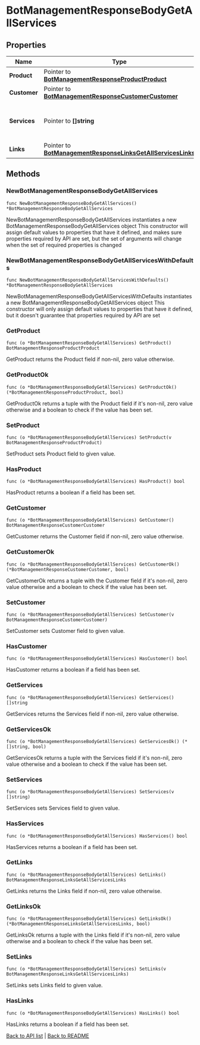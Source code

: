 # BotManagementResponseBodyGetAllServices

## Properties

Name | Type | Description | Notes
------------ | ------------- | ------------- | -------------
**Product** | Pointer to [**BotManagementResponseProductProduct**](BotManagementResponseProductProduct.md) |  | [optional] 
**Customer** | Pointer to [**BotManagementResponseCustomerCustomer**](BotManagementResponseCustomerCustomer.md) |  | [optional] 
**Services** | Pointer to **[]string** | A list of services with Bot Management enabled. | [optional] 
**Links** | Pointer to [**BotManagementResponseLinksGetAllServicesLinks**](BotManagementResponseLinksGetAllServicesLinks.md) |  | [optional] 

## Methods

### NewBotManagementResponseBodyGetAllServices

`func NewBotManagementResponseBodyGetAllServices() *BotManagementResponseBodyGetAllServices`

NewBotManagementResponseBodyGetAllServices instantiates a new BotManagementResponseBodyGetAllServices object
This constructor will assign default values to properties that have it defined,
and makes sure properties required by API are set, but the set of arguments
will change when the set of required properties is changed

### NewBotManagementResponseBodyGetAllServicesWithDefaults

`func NewBotManagementResponseBodyGetAllServicesWithDefaults() *BotManagementResponseBodyGetAllServices`

NewBotManagementResponseBodyGetAllServicesWithDefaults instantiates a new BotManagementResponseBodyGetAllServices object
This constructor will only assign default values to properties that have it defined,
but it doesn't guarantee that properties required by API are set

### GetProduct

`func (o *BotManagementResponseBodyGetAllServices) GetProduct() BotManagementResponseProductProduct`

GetProduct returns the Product field if non-nil, zero value otherwise.

### GetProductOk

`func (o *BotManagementResponseBodyGetAllServices) GetProductOk() (*BotManagementResponseProductProduct, bool)`

GetProductOk returns a tuple with the Product field if it's non-nil, zero value otherwise
and a boolean to check if the value has been set.

### SetProduct

`func (o *BotManagementResponseBodyGetAllServices) SetProduct(v BotManagementResponseProductProduct)`

SetProduct sets Product field to given value.

### HasProduct

`func (o *BotManagementResponseBodyGetAllServices) HasProduct() bool`

HasProduct returns a boolean if a field has been set.

### GetCustomer

`func (o *BotManagementResponseBodyGetAllServices) GetCustomer() BotManagementResponseCustomerCustomer`

GetCustomer returns the Customer field if non-nil, zero value otherwise.

### GetCustomerOk

`func (o *BotManagementResponseBodyGetAllServices) GetCustomerOk() (*BotManagementResponseCustomerCustomer, bool)`

GetCustomerOk returns a tuple with the Customer field if it's non-nil, zero value otherwise
and a boolean to check if the value has been set.

### SetCustomer

`func (o *BotManagementResponseBodyGetAllServices) SetCustomer(v BotManagementResponseCustomerCustomer)`

SetCustomer sets Customer field to given value.

### HasCustomer

`func (o *BotManagementResponseBodyGetAllServices) HasCustomer() bool`

HasCustomer returns a boolean if a field has been set.

### GetServices

`func (o *BotManagementResponseBodyGetAllServices) GetServices() []string`

GetServices returns the Services field if non-nil, zero value otherwise.

### GetServicesOk

`func (o *BotManagementResponseBodyGetAllServices) GetServicesOk() (*[]string, bool)`

GetServicesOk returns a tuple with the Services field if it's non-nil, zero value otherwise
and a boolean to check if the value has been set.

### SetServices

`func (o *BotManagementResponseBodyGetAllServices) SetServices(v []string)`

SetServices sets Services field to given value.

### HasServices

`func (o *BotManagementResponseBodyGetAllServices) HasServices() bool`

HasServices returns a boolean if a field has been set.

### GetLinks

`func (o *BotManagementResponseBodyGetAllServices) GetLinks() BotManagementResponseLinksGetAllServicesLinks`

GetLinks returns the Links field if non-nil, zero value otherwise.

### GetLinksOk

`func (o *BotManagementResponseBodyGetAllServices) GetLinksOk() (*BotManagementResponseLinksGetAllServicesLinks, bool)`

GetLinksOk returns a tuple with the Links field if it's non-nil, zero value otherwise
and a boolean to check if the value has been set.

### SetLinks

`func (o *BotManagementResponseBodyGetAllServices) SetLinks(v BotManagementResponseLinksGetAllServicesLinks)`

SetLinks sets Links field to given value.

### HasLinks

`func (o *BotManagementResponseBodyGetAllServices) HasLinks() bool`

HasLinks returns a boolean if a field has been set.


[Back to API list](../README.md#documentation-for-api-endpoints) | [Back to README](../README.md)


